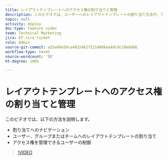 ```yaml
---
title: レイアウトテンプレートへのアクセス権の割り当てと管理
description: このビデオでは、ユーザーへのレイアウトテンプレートの割り当て方法や、アクセス権を管理できるユーザーの制御方法を説明します。
topic: null
activity: deploy
doc-type: feature video
team: Technical Marketing
jira: KT-Jira ticket
role: Admin
source-git-commit: a25a49e59ca483246271214886ea4dc9c10e8d66
workflow-type: tm+mt
source-wordcount: '55'
ht-degree: 100%

---
```


# レイアウトテンプレートへのアクセス権の割り当てと管理

このビデオでは、以下の方法を説明します。

* 割り当てへのナビゲーション
* ユーザー、グループまたはチームへのレイアウトテンプレートの割り当て
* アクセス権を管理できるユーザーの制御

>[!VIDEO](https://video.tv.adobe.com/v/335080/?quality=12&learn=on)
